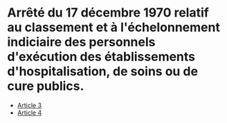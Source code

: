 # Arrêté du 17 décembre 1970 relatif au classement et à l'échelonnement indiciaire des personnels d'exécution des établissements d'hospitalisation, de soins ou de cure publics.

- [Article 3](article-3.md)
- [Article 4](article-4.md)
